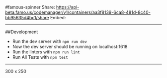 #famous-spinner
Share: https://api-beta.famo.us/codemanager/v1/containers/aa3f8139-6ca8-481d-8c40-bb95635d4bc1/share
Embed:
<script src="https://assets-beta.famo.us/embed/embed.js"></script>
<div class="famous-container" data-famous-container-identifier="aa3f8139-6ca8-481d-8c40-bb95635d4bc1"></div>

---

##Development
- Run the dev server with ```npm run dev```
- Now the dev server should be running on localhost:1618
- Run the linters with ```npm run lint```
- Run All Tests with ```npm test```

---


300 x 250